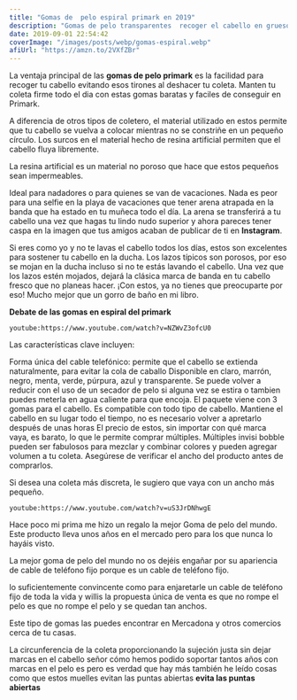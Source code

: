 ```yaml
---
title: "Gomas de  pelo espiral primark en 2019"
description: "Gomas de pelo transparentes  recoger el cabello en gruesos mechones y mantenerlo sujeto. Las puedes comprar en Primark, mercadona o encontrar buenas ofertas en Amazon"
date: 2019-09-01 22:54:42
coverImage: "/images/posts/webp/gomas-espiral.webp"
afiUrl: "https://amzn.to/2VXfZBr"
---
```

La ventaja principal de las **gomas de pelo primark** es la facilidad para recoger tu cabello evitando esos tirones al deshacer tu coleta. Manten tu coleta firme todo el dia con estas gomas baratas y faciles de conseguir en Primark. 

A diferencia de otros tipos de coletero, el material utilizado en estos permite que tu cabello se vuelva a colocar mientras no se constriñe en un pequeño círculo. Los surcos en el material hecho de resina artificial permiten que el cabello fluya libremente.

La resina artificial es un material no poroso que hace que estos pequeños sean impermeables.

Ideal para nadadores o para quienes se van de vacaciones. Nada es peor para una selfie en la playa de vacaciones que tener arena atrapada en la banda que ha estado en tu muñeca todo el día. La arena se transferirá a tu cabello una vez que hagas tu lindo nudo superior y ahora pareces tener caspa en la imagen que tus amigos acaban de publicar de ti en **Instagram**.

Si eres como yo y no te lavas el cabello todos los días, estos son excelentes para sostener tu cabello en la ducha. Los lazos típicos son porosos, por eso se mojan en la ducha incluso si no te estás lavando el cabello. Una vez que los lazos estén mojados, dejará la clásica marca de banda en tu cabello fresco que no planeas hacer. ¡Con estos, ya no tienes que preocuparte por eso! Mucho mejor que un gorro de baño en mi libro.

**Debate de las gomas en espiral del primark** 

`youtube:https://www.youtube.com/watch?v=NZWvZ3ofcU0`

Las características clave incluyen:

Forma única del cable telefónico: permite que el cabello se extienda naturalmente, para evitar la cola de caballo
Disponible en claro, marrón, negro, menta, verde, púrpura, azul y transparente.
Se puede volver a reducir con el uso de un secador de pelo si alguna vez se estira o tambien puedes meterla en agua caliente para que encoja.
El paquete viene con 3 gomas para el cabello.  Es compatible con todo tipo de cabello.
Mantiene el cabello en su lugar todo el tiempo, no es necesario volver a apretarlo después de unas horas
El precio de estos, sin importar con qué marca vaya, es barato, lo que le permite comprar múltiples. Múltiples invisi bobble pueden ser fabulosos para mezclar y combinar colores y pueden agregar volumen a tu coleta. Asegúrese de verificar el ancho del producto antes de comprarlos.

Si desea una coleta más discreta, le sugiero que vaya con un ancho más pequeño.

`youtube:https://www.youtube.com/watch?v=uS3JrDNhwgE`

Hace poco mi prima me hizo un regalo la mejor Goma de pelo del mundo. Este producto lleva unos años en el mercado pero para los que
nunca lo hayáis visto.

La mejor goma de pelo del mundo no os dejéis engañar por su apariencia de
cable de teléfono fijo porque es un cable de teléfono fijo.

lo suficientemente convincente como para  enjaretarle un cable de teléfono fijo de toda la vida y willis la propuesta única de venta es que no rompe el pelo es que no rompe el pelo y se quedan tan anchos.

Este tipo de gomas las puedes encontrar en Mercadona y otros comercios cerca de tu casas.

La circunferencia de la coleta proporcionando la sujeción justa sin dejar marcas en el cabello señor cómo hemos podido soportar tantos años con marcas en el pelo es pero es verdad que hay más también he leído cosas como que estos muelles evitan las puntas abiertas **evita las puntas abiertas** 



